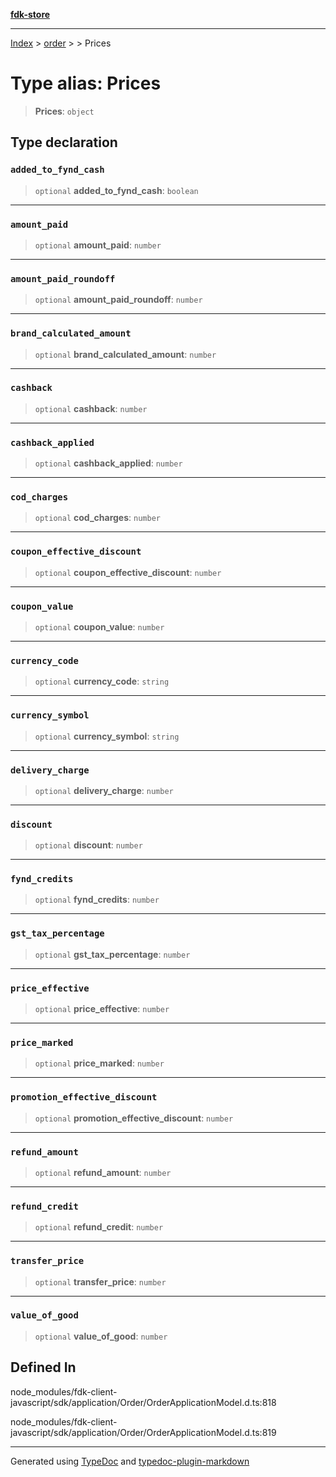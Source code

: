 [**fdk-store**](../../../README.md)
***

[Index](../../../API.md) > [order](../../README.md) > [<internal>](../README.md) > Prices

# Type alias: Prices

> **Prices**: `object`

## Type declaration

### `added_to_fynd_cash`

> `optional` **added\_to\_fynd\_cash**: `boolean`

***

### `amount_paid`

> `optional` **amount\_paid**: `number`

***

### `amount_paid_roundoff`

> `optional` **amount\_paid\_roundoff**: `number`

***

### `brand_calculated_amount`

> `optional` **brand\_calculated\_amount**: `number`

***

### `cashback`

> `optional` **cashback**: `number`

***

### `cashback_applied`

> `optional` **cashback\_applied**: `number`

***

### `cod_charges`

> `optional` **cod\_charges**: `number`

***

### `coupon_effective_discount`

> `optional` **coupon\_effective\_discount**: `number`

***

### `coupon_value`

> `optional` **coupon\_value**: `number`

***

### `currency_code`

> `optional` **currency\_code**: `string`

***

### `currency_symbol`

> `optional` **currency\_symbol**: `string`

***

### `delivery_charge`

> `optional` **delivery\_charge**: `number`

***

### `discount`

> `optional` **discount**: `number`

***

### `fynd_credits`

> `optional` **fynd\_credits**: `number`

***

### `gst_tax_percentage`

> `optional` **gst\_tax\_percentage**: `number`

***

### `price_effective`

> `optional` **price\_effective**: `number`

***

### `price_marked`

> `optional` **price\_marked**: `number`

***

### `promotion_effective_discount`

> `optional` **promotion\_effective\_discount**: `number`

***

### `refund_amount`

> `optional` **refund\_amount**: `number`

***

### `refund_credit`

> `optional` **refund\_credit**: `number`

***

### `transfer_price`

> `optional` **transfer\_price**: `number`

***

### `value_of_good`

> `optional` **value\_of\_good**: `number`

## Defined In

node\_modules/fdk-client-javascript/sdk/application/Order/OrderApplicationModel.d.ts:818

node\_modules/fdk-client-javascript/sdk/application/Order/OrderApplicationModel.d.ts:819

***
Generated using [TypeDoc](https://typedoc.org/) and [typedoc-plugin-markdown](https://www.npmjs.com/package/typedoc-plugin-markdown)
